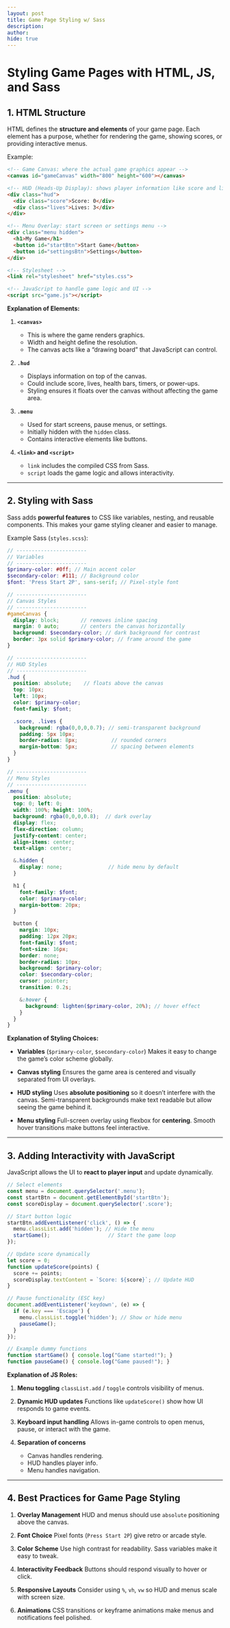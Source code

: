 ```yaml
---
layout: post 
title: Game Page Styling w/ Sass
description: 
author: 
hide: true
---
```


# Styling Game Pages with HTML, JS, and Sass

## 1. HTML Structure

HTML defines the **structure and elements** of your game page. Each element has a purpose, whether for rendering the game, showing scores, or providing interactive menus.

Example:

```html
<!-- Game Canvas: where the actual game graphics appear -->
<canvas id="gameCanvas" width="800" height="600"></canvas>

<!-- HUD (Heads-Up Display): shows player information like score and lives -->
<div class="hud">
  <div class="score">Score: 0</div>
  <div class="lives">Lives: 3</div>
</div>

<!-- Menu Overlay: start screen or settings menu -->
<div class="menu hidden">
  <h1>My Game</h1>
  <button id="startBtn">Start Game</button>
  <button id="settingsBtn">Settings</button>
</div>

<!-- Stylesheet -->
<link rel="stylesheet" href="styles.css">

<!-- JavaScript to handle game logic and UI -->
<script src="game.js"></script>
```

**Explanation of Elements:**

1. **`<canvas>`**

   * This is where the game renders graphics.
   * Width and height define the resolution.
   * The canvas acts like a “drawing board” that JavaScript can control.

2. **`.hud`**

   * Displays information on top of the canvas.
   * Could include score, lives, health bars, timers, or power-ups.
   * Styling ensures it floats over the canvas without affecting the game area.

3. **`.menu`**

   * Used for start screens, pause menus, or settings.
   * Initially hidden with the `hidden` class.
   * Contains interactive elements like buttons.

4. **`<link>` and `<script>`**

   * `link` includes the compiled CSS from Sass.
   * `script` loads the game logic and allows interactivity.

---

## 2. Styling with Sass

Sass adds **powerful features** to CSS like variables, nesting, and reusable components. This makes your game styling cleaner and easier to manage.

Example Sass (`styles.scss`):

```scss
// -----------------------
// Variables
// -----------------------
$primary-color: #0ff; // Main accent color
$secondary-color: #111; // Background color
$font: 'Press Start 2P', sans-serif; // Pixel-style font

// -----------------------
// Canvas Styles
// -----------------------
#gameCanvas {
  display: block;       // removes inline spacing
  margin: 0 auto;       // centers the canvas horizontally
  background: $secondary-color; // dark background for contrast
  border: 3px solid $primary-color; // frame around the game
}

// -----------------------
// HUD Styles
// -----------------------
.hud {
  position: absolute;    // floats above the canvas
  top: 10px; 
  left: 10px;
  color: $primary-color;
  font-family: $font;

  .score, .lives {
    background: rgba(0,0,0,0.7); // semi-transparent background
    padding: 5px 10px;
    border-radius: 8px;           // rounded corners
    margin-bottom: 5px;           // spacing between elements
  }
}

// -----------------------
// Menu Styles
// -----------------------
.menu {
  position: absolute;
  top: 0; left: 0;
  width: 100%; height: 100%;
  background: rgba(0,0,0,0.8);  // dark overlay
  display: flex;
  flex-direction: column;
  justify-content: center;
  align-items: center;
  text-align: center;

  &.hidden {
    display: none;               // hide menu by default
  }

  h1 {
    font-family: $font;
    color: $primary-color;
    margin-bottom: 20px;
  }

  button {
    margin: 10px;
    padding: 12px 20px;
    font-family: $font;
    font-size: 16px;
    border: none;
    border-radius: 10px;
    background: $primary-color;
    color: $secondary-color;
    cursor: pointer;
    transition: 0.2s;

    &:hover {
      background: lighten($primary-color, 20%); // hover effect
    }
  }
}
```

**Explanation of Styling Choices:**

* **Variables** (`$primary-color`, `$secondary-color`)
  Makes it easy to change the game’s color scheme globally.

* **Canvas styling**
  Ensures the game area is centered and visually separated from UI overlays.

* **HUD styling**
  Uses **absolute positioning** so it doesn’t interfere with the canvas.
  Semi-transparent backgrounds make text readable but allow seeing the game behind it.

* **Menu styling**
  Full-screen overlay using flexbox for **centering**.
  Smooth hover transitions make buttons feel interactive.

---

## 3. Adding Interactivity with JavaScript

JavaScript allows the UI to **react to player input** and update dynamically.

```js
// Select elements
const menu = document.querySelector('.menu');
const startBtn = document.getElementById('startBtn');
const scoreDisplay = document.querySelector('.score');

// Start button logic
startBtn.addEventListener('click', () => {
  menu.classList.add('hidden'); // Hide the menu
  startGame();                   // Start the game loop
});

// Update score dynamically
let score = 0;
function updateScore(points) {
  score += points;
  scoreDisplay.textContent = `Score: ${score}`; // Update HUD
}

// Pause functionality (ESC key)
document.addEventListener('keydown', (e) => {
  if (e.key === 'Escape') {
    menu.classList.toggle('hidden'); // Show or hide menu
    pauseGame();
  }
});

// Example dummy functions
function startGame() { console.log("Game started!"); }
function pauseGame() { console.log("Game paused!"); }
```

**Explanation of JS Roles:**

1. **Menu toggling**
   `classList.add` / `toggle` controls visibility of menus.

2. **Dynamic HUD updates**
   Functions like `updateScore()` show how UI responds to game events.

3. **Keyboard input handling**
   Allows in-game controls to open menus, pause, or interact with the game.

4. **Separation of concerns**

   * Canvas handles rendering.
   * HUD handles player info.
   * Menu handles navigation.

---

## 4. Best Practices for Game Page Styling

1. **Overlay Management**
   HUD and menus should use `absolute` positioning above the canvas.

2. **Font Choice**
   Pixel fonts (`Press Start 2P`) give retro or arcade style.

3. **Color Scheme**
   Use high contrast for readability. Sass variables make it easy to tweak.

4. **Interactivity Feedback**
   Buttons should respond visually to hover or click.

5. **Responsive Layouts**
   Consider using `%`, `vh`, `vw` so HUD and menus scale with screen size.

6. **Animations**
   CSS transitions or keyframe animations make menus and notifications feel polished.